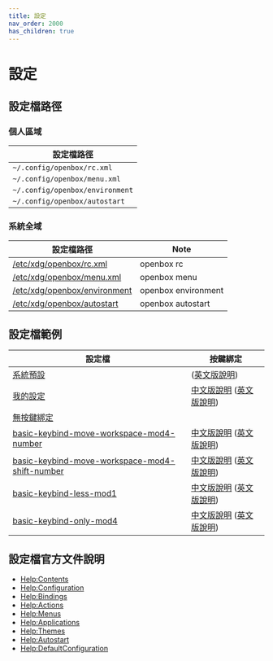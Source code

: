 ```yaml
---
title: 設定
nav_order: 2000
has_children: true
---
```


# 設定


## 設定檔路徑


### 個人區域

| 設定檔路徑 |
| --- |
| `~/.config/openbox/rc.xml` |
| `~/.config/openbox/menu.xml` |
| `~/.config/openbox/environment` |
| `~/.config/openbox/autostart` |


### 系統全域

| 設定檔路徑 | Note |
| --- | --- |
| [/etc/xdg/openbox/rc.xml](http://git.openbox.org/?p=dana/openbox.git;a=blob;f=data/rc.xml;h=3e5554badb66aba9e090e9c47d3591cdfc0ba0df;hb=HEAD) | openbox rc |
| [/etc/xdg/openbox/menu.xml](http://git.openbox.org/?p=dana/openbox.git;a=blob;f=data/menu.xml;h=39da04d617a2eeac4af6df63b1a0c875b3f4cc49;hb=HEAD) | openbox menu |
| [/etc/xdg/openbox/environment](http://git.openbox.org/?p=dana/openbox.git;a=blob;f=data/environment;h=3311bd6feb066f30c9fc0e4904d25e507c52d34e;hb=HEAD) | openbox environment |
| [/etc/xdg/openbox/autostart](http://git.openbox.org/?p=dana/openbox.git;a=blob;f=data/autostart/autostart.in;h=1c261a0f5ee9fed79ec4d996532d9464893358d5;hb=HEAD) | openbox autostart |



## 設定檔範例

| 設定檔 | 按鍵綁定 |
| --- | --- |
| [系統預設](https://github.com/samwhelp/note-about-openbox/tree/gh-pages/_demo/config/openbox-config/default) | ([英文版說明](http://openbox.org/wiki/Help:DefaultConfiguration)) |
| [我的設定](https://github.com/samwhelp/note-about-openbox/tree/gh-pages/_demo/config/openbox-config/main) | [中文版說明](https://samwhelp.github.io/note-about-openbox/read/config/main/keybind.html) ([英文版說明](https://github.com/samwhelp/note-about-openbox/blob/gh-pages/_demo/config/openbox-config/main/share/doc/spec-keybind.md)) |
| [無按鍵綁定](https://github.com/samwhelp/note-about-openbox/tree/gh-pages/_demo/config/openbox-config/basic-no-keybind) |  |
| [basic-keybind-move-workspace-mod4-number](https://github.com/samwhelp/note-about-openbox/tree/gh-pages/_demo/config/openbox-config/basic-keybind-move-workspace-mod4-number) | [中文版說明](https://samwhelp.github.io/note-about-openbox/read/config/basic-keybind-move-workspace-mod4-number/keybind.html) ([英文版說明](https://github.com/samwhelp/note-about-openbox/blob/gh-pages/_demo/config/openbox-config/basic-keybind-move-workspace-mod4-number/share/doc/spec-keybind.md)) |
| [basic-keybind-move-workspace-mod4-shift-number](https://github.com/samwhelp/note-about-openbox/tree/gh-pages/_demo/config/openbox-config/basic-keybind-move-workspace-mod4-shift-number) | [中文版說明](https://samwhelp.github.io/note-about-openbox/read/config/basic-keybind-move-workspace-mod4-shift-number/keybind.html) ([英文版說明](https://github.com/samwhelp/note-about-openbox/blob/gh-pages/_demo/config/openbox-config/basic-keybind-move-workspace-mod4-shift-number/share/doc/spec-keybind.md)) |
| [basic-keybind-less-mod1](https://github.com/samwhelp/note-about-openbox/tree/gh-pages/_demo/config/openbox-config/basic-keybind-less-mod1) | [中文版說明](https://samwhelp.github.io/note-about-openbox/read/config/basic-keybind-less-mod1/keybind.html) ([英文版說明](https://github.com/samwhelp/note-about-openbox/blob/gh-pages/_demo/config/openbox-config/basic-keybind-less-mod1/share/doc/spec-keybind.md)) |
| [basic-keybind-only-mod4](https://github.com/samwhelp/note-about-openbox/tree/gh-pages/_demo/config/openbox-config/basic-keybind-only-mod4) | [中文版說明](https://samwhelp.github.io/note-about-openbox/read/config/basic-keybind-only-mod4/keybind.html) ([英文版說明](https://github.com/samwhelp/note-about-openbox/blob/gh-pages/_demo/config/openbox-config/basic-keybind-only-mod4/share/doc/spec-keybind.md)) |


## 設定檔官方文件說明

* [Help:Contents](http://openbox.org/wiki/Help:Contents)
* [Help:Configuration](http://openbox.org/wiki/Help:Configuration)
* [Help:Bindings](http://openbox.org/wiki/Help:Bindings)
* [Help:Actions](http://openbox.org/wiki/Help:Actions)
* [Help:Menus](http://openbox.org/wiki/Help:Menus)
* [Help:Applications](http://openbox.org/wiki/Help:Applications)
* [Help:Themes](http://openbox.org/wiki/Help:Themes)
* [Help:Autostart](http://openbox.org/wiki/Help:Autostart)
* [Help:DefaultConfiguration](http://openbox.org/wiki/Help:DefaultConfiguration)
